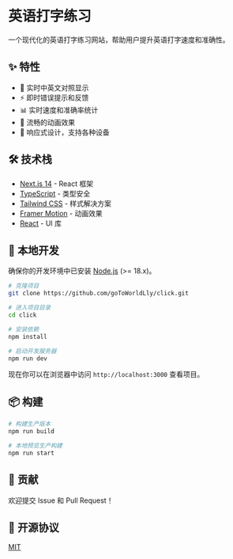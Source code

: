 # 英语打字练习

一个现代化的英语打字练习网站，帮助用户提升英语打字速度和准确性。

## ✨ 特性

- 🔄 实时中英文对照显示
- ⚡️ 即时错误提示和反馈
- 📊 实时速度和准确率统计
- 💫 流畅的动画效果
- 📱 响应式设计，支持各种设备

## 🛠 技术栈

- [Next.js 14](https://nextjs.org/) - React 框架
- [TypeScript](https://www.typescriptlang.org/) - 类型安全
- [Tailwind CSS](https://tailwindcss.com/) - 样式解决方案
- [Framer Motion](https://www.framer.com/motion/) - 动画效果
- [React](https://reactjs.org/) - UI 库

## 🚀 本地开发

确保你的开发环境中已安装 [Node.js](https://nodejs.org/) (>= 18.x)。

```bash
# 克隆项目
git clone https://github.com/goToWorldLly/click.git

# 进入项目目录
cd click

# 安装依赖
npm install

# 启动开发服务器
npm run dev
```

现在你可以在浏览器中访问 `http://localhost:3000` 查看项目。

## 📦 构建

```bash
# 构建生产版本
npm run build

# 本地预览生产构建
npm run start
```

## 🤝 贡献

欢迎提交 Issue 和 Pull Request！

## 📝 开源协议

[MIT](LICENSE)
